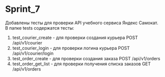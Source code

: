 # Sprint_7
Добавлены тесты для проверки API учебного сервиса Яндекс Самокат.
В папке tests содержатся тесты:
1) test_courier_create - для проверки создания курьера POST /api/v1/courier
2) test_courier_login - для проверки логина курьера POST /api/v1/courier/login
3) test_order_create - для проверки создания заказа POST /api/v1/orders
4) test_order_get_list - для проверки получения списка заказов GET /api/v1/orders
